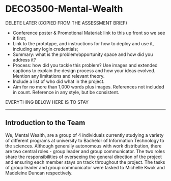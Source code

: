 # DECO3500-Mental-Wealth

DELETE LATER (COPIED FROM THE ASSESSMENT BRIEF)

* Conference poster & Promotional Material: link to this up front so we see it first;
* Link to the prototype, and instructions for how to deploy and use it, including any
login credentials;
* Summary: what is the problem/opportunity space and how did you address it?
* Process: how did you tackle this problem? Use images and extended captions to
explain the design process and how your ideas evolved. Mention any limitations and
relevant theory.
* Include a list of who did what in the project.
* Aim for no more than 1,000 words plus images. References not included in count.
Reference in any style, but be consistent. 

EVERYTHING BELOW HERE IS TO STAY

***

## Introduction to the Team

We, Mental Wealth, are a group of 4 individuals currently studying a variety of different programs at university to Bachelor of Information Technology to the sciences. Although generally autonomous with work distribution, there are two central roles - group leader and group communicator. The two roles share the responsibilities of overseeing the general direction of the project and ensuring each member stays on track throughout the project. The tasks of group leader and group communicator were tasked to Michelle Kwok and Madeleine Duncan respectively.





